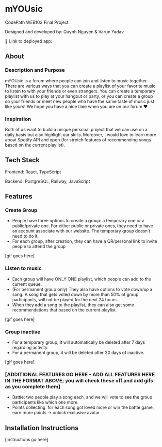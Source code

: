 # mYOUsic

CodePath WEB103 Final Project

Designed and developed by: Quynh Nguyen & Varun Yadav

🔗 Link to deployed app:

## About

### Description and Purpose

mYOUsic is a forum where people can join and listen to music together. There are various ways that you can create a playlist of your favorite music to listen to with your friends or even strangers. You can create a temporary playlist with us to play at your hangout or party, or you can create a group so your friends or meet new people who have the same taste of music just like yours! We hope you have a nice time when you are on our forum :heart:  

### Inspiration
Both of us want to build a unique personal project that we can use on a daily basis but also highlight our skills. Moreover, I would love to learn more about Spotify API and open (for stretch features of recommending songs based on the current playlist).

## Tech Stack

Frontend: React, TypeScript

Backend: PostgreSQL, Railway, JavaScript

## Features

### Create Group

- People have three options to create a group: a temporary one or a public/private one. For either public or private ones, they need to have an account associate with our website. The temporary group doesn't need to do it.
- For each group, after creation, they can have a QR/personal link to invite people to attend the group

[gif goes here]

### Listen to music

- Each group will have ONLY ONE playlist, which people can add to the current queue.
- (For permanent group only) They also have options to vote down/up a song. A song that gets voted down by more than 50% of group participants, will not be played for the next 24 hours.
- When they add a song to the playlist, they can also get some recommendations that based on the current playlist. 

[gif goes here]

### Group inactive

- For a temporary group, it will automatically be deleted after 7 days regarding activity.
- For a permanent group, it will be deleted after 30 days of inactive. 

[gif goes here]

### [ADDITIONAL FEATURES GO HERE - ADD ALL FEATURES HERE IN THE FORMAT ABOVE; you will check these off and add gifs as you complete them]
- Battle: two people play a song each, and we will vote to see the group participants like which one more.
- Points collecting: for each song got loved more or win the battle game, earn more points -> unlock exclusive avatar

## Installation Instructions

[instructions go here]

